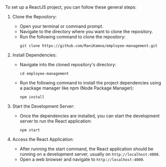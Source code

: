 To set up a ReactJS project, you can follow these general steps:

1. Clone the Repository:
   - Open your terminal or command prompt.
   - Navigate to the directory where you want to clone the repository.
   - Run the following command to clone the repository:
     ```
     git clone https://github.com/RaniKamna/employee-management.git
     ```

2. Install Dependencies:
   - Navigate into the cloned repository's directory:
     ```
     cd employee-management
     ```
   - Run the following command to install the project dependencies using a package manager like npm (Node Package Manager):
     ```
     npm install
     ```

3. Start the Development Server:
   - Once the dependencies are installed, you can start the development server to run the React application:
     ```
     npm start
     ```

4. Access the React Application:
   - After running the start command, the React application should be running on a development server, usually on `http://localhost:4000`.
   - Open a web browser and navigate to `http://localhost:4000`.
